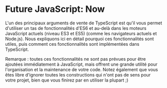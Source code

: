 # Future JavaScript: Now
L'un des principaux arguments de vente de TypeScript est qu'il vous permet d'utiliser un tas de fonctionnalités d'ES6 et au-delà dans les moteurs JavaScript actuels (niveau ES3 et ES5) (comme les navigateurs actuels et Node.js). Nous expliquons ici en détail pourquoi ces fonctionnalités sont utiles, puis comment ces fonctionnalités sont implémentées dans TypeScript.

Remarque : toutes ces fonctionnalités ne sont pas prévues pour être ajoutées immédiatement à JavaScript, mais offrent une grande utilité pour l'organisation et la maintenance de votre code. Notez également que vous êtes libre d'ignorer toutes les constructions qui n'ont pas de sens pour votre projet, bien que vous finirez par en utiliser la plupart ;)
